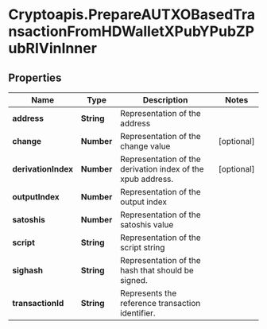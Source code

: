 # Cryptoapis.PrepareAUTXOBasedTransactionFromHDWalletXPubYPubZPubRIVinInner

## Properties

Name | Type | Description | Notes
------------ | ------------- | ------------- | -------------
**address** | **String** | Representation of the address | 
**change** | **Number** | Representation of the change value | [optional] 
**derivationIndex** | **Number** | Representation of the derivation index of the xpub address. | [optional] 
**outputIndex** | **Number** | Representation of the output index | 
**satoshis** | **Number** | Representation of the satoshis value | 
**script** | **String** | Representation of the script string | 
**sighash** | **String** | Representation of the hash that should be signed. | 
**transactionId** | **String** | Represents the reference transaction identifier. | 



